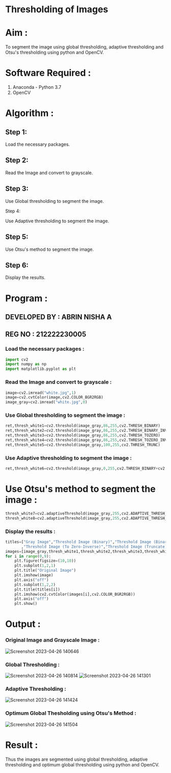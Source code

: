 # Thresholding of Images

# Aim :

To segment the image using global thresholding, adaptive thresholding and Otsu's thresholding using python and OpenCV.

# Software Required :

1. Anaconda - Python 3.7
2. OpenCV

# Algorithm :

## Step 1:

Load the necessary packages.

## Step 2:

Read the Image and convert to grayscale.

## Step 3:

Use Global thresholding to segment the image.

Step 4:

Use Adaptive thresholding to segment the image.

## Step 5:

Use Otsu's method to segment the image.

## Step 6:

Display the results.

# Program :

## DEVELOPED BY : ABRIN NISHA A
## REG NO : 212222230005

### Load the necessary packages :

```python
import cv2
import numpy as np
import matplotlib.pyplot as plt
```

### Read the Image and convert to grayscale :

```python
image=cv2.imread("white.jpg",1)
image=cv2.cvtColor(image,cv2.COLOR_BGR2RGB)
image_gray=cv2.imread("white.jpg",0)
```

### Use Global thresholding to segment the image :
 
```python
ret,thresh_white1=cv2.threshold(image_gray,86,255,cv2.THRESH_BINARY)
ret,thresh_white2=cv2.threshold(image_gray,86,255,cv2.THRESH_BINARY_INV)
ret,thresh_white3=cv2.threshold(image_gray,86,255,cv2.THRESH_TOZERO)
ret,thresh_white4=cv2.threshold(image_gray,86,255,cv2.THRESH_TOZERO_INV)
ret,thresh_white5=cv2.threshold(image_gray,100,255,cv2.THRESH_TRUNC)
```

### Use Adaptive thresholding to segment the image :

```python
ret,thresh_white6=cv2.threshold(image_gray,0,255,cv2.THRESH_BINARY+cv2.THRESH_OTSU)
```

# Use Otsu's method to segment the image :
```python
thresh_white7=cv2.adaptiveThreshold(image_gray,255,cv2.ADAPTIVE_THRESH_MEAN_C,cv2.THRESH_BINARY,11,2)
thresh_white8=cv2.adaptiveThreshold(image_gray,255,cv2.ADAPTIVE_THRESH_GAUSSIAN_C,cv2.THRESH_BINARY,11,2)
```

### Display the results :

```python
titles=["Gray Image","Threshold Image (Binary)","Threshold Image (Binary Inverse)","Threshold Image (To Zero)"
       ,"Threshold Image (To Zero-Inverse)","Threshold Image (Truncate)","Otsu","Adaptive Threshold (Mean)","Adaptive Threshold (Gaussian)"]
images=[image_gray,thresh_white1,thresh_white2,thresh_white3,thresh_white4,thresh_white5,thresh_white6,thresh_white7,thresh_white8]
for i in range(0,9):
    plt.figure(figsize=(10,10))
    plt.subplot(1,2,1)
    plt.title("Original Image")
    plt.imshow(image)
    plt.axis("off")
    plt.subplot(1,2,2)
    plt.title(titles[i])
    plt.imshow(cv2.cvtColor(images[i],cv2.COLOR_BGR2RGB))
    plt.axis("off")
    plt.show()
```


# Output :


### Original Image and Grayscale Image :
![Screenshot 2023-04-26 140646](https://user-images.githubusercontent.com/118889454/234518970-6ec45a8b-93a6-4118-ac44-ab833122a83c.png)









### Global Thresholding :

![Screenshot 2023-04-26 140814](https://user-images.githubusercontent.com/118889454/234519940-17dab81b-051e-4754-9f03-2615a810e3e3.png)
![Screenshot 2023-04-26 141301](https://user-images.githubusercontent.com/118889454/234520615-f24f3621-b768-463c-876f-d8f9d135c7b9.png)

### Adaptive Thresholding :

![Screenshot 2023-04-26 141424](https://user-images.githubusercontent.com/118889454/234520939-4fbc7a13-6134-4405-8806-3a7804c82752.png)








### Optimum Global Thesholding using Otsu's Method :

![Screenshot 2023-04-26 141504](https://user-images.githubusercontent.com/118889454/234521114-11511627-32d5-4d42-9ef9-1e68d180bf60.png)

# Result :

Thus the images are segmented using global thresholding, adaptive thresholding and optimum global thresholding using python and OpenCV.

